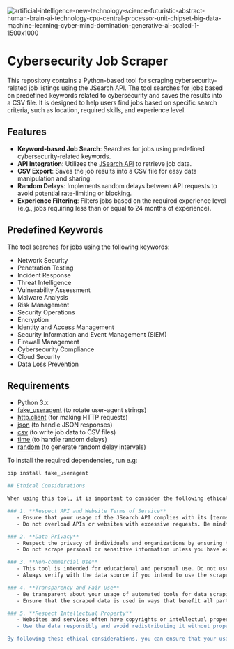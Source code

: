 ![artificial-intelligence-new-technology-science-futuristic-abstract-human-brain-ai-technology-cpu-central-processor-unit-chipset-big-data-machine-learning-cyber-mind-domination-generative-ai-scaled-1-1500x1000](https://github.com/user-attachments/assets/a49ff94a-d171-44e7-be2c-dc225dea9cb3)
# Cybersecurity Job Scraper

This repository contains a Python-based tool for scraping cybersecurity-related job listings using the JSearch API. The tool searches for jobs based on predefined keywords related to cybersecurity and saves the results into a CSV file. It is designed to help users find jobs based on specific search criteria, such as location, required skills, and experience level.

## Features

- **Keyword-based Job Search**: Searches for jobs using predefined cybersecurity-related keywords.
- **API Integration**: Utilizes the [JSearch API](https://rapidapi.com/letscrape-6bRBa3QguO5/api/jsearch) to retrieve job data.
- **CSV Export**: Saves the job results into a CSV file for easy data manipulation and sharing.
- **Random Delays**: Implements random delays between API requests to avoid potential rate-limiting or blocking.
- **Experience Filtering**: Filters jobs based on the required experience level (e.g., jobs requiring less than or equal to 24 months of experience).

## Predefined Keywords

The tool searches for jobs using the following keywords:

- Network Security
- Penetration Testing
- Incident Response
- Threat Intelligence
- Vulnerability Assessment
- Malware Analysis
- Risk Management
- Security Operations
- Encryption
- Identity and Access Management
- Security Information and Event Management (SIEM)
- Firewall Management
- Cybersecurity Compliance
- Cloud Security
- Data Loss Prevention

## Requirements

- Python 3.x
- [fake_useragent](https://pypi.org/project/fake-useragent/) (to rotate user-agent strings)
- [http.client](https://docs.python.org/3/library/http.client.html) (for making HTTP requests)
- [json](https://docs.python.org/3/library/json.html) (to handle JSON responses)
- [csv](https://docs.python.org/3/library/csv.html) (to write job data to CSV files)
- [time](https://docs.python.org/3/library/time.html) (to handle random delays)
- [random](https://docs.python.org/3/library/random.html) (to generate random delay intervals)

To install the required dependencies, run e.g:

```bash
pip install fake_useragent

## Ethical Considerations

When using this tool, it is important to consider the following ethical guidelines to ensure responsible data scraping and respect for the terms of service of the websites and APIs you interact with:

### 1. **Respect API and Website Terms of Service**
   - Ensure that your usage of the JSearch API complies with its [terms and conditions](https://rapidapi.com/letscrape-6bRBa3QguO5/api/jsearch). Many websites and APIs limit how frequently you can access their data, and scraping outside of these limits can result in being blocked.
   - Do not overload APIs or websites with excessive requests. Be mindful of rate limits and use appropriate delays between requests, as implemented in this script.

### 2. **Data Privacy**
   - Respect the privacy of individuals and organizations by ensuring that scraped data is not misused or redistributed in ways that violate privacy agreements or laws such as the GDPR or CCPA.
   - Do not scrape personal or sensitive information unless you have explicit permission from the data owner or are authorized to do so.

### 3. **Non-commercial Use**
   - This tool is intended for educational and personal use. Do not use this tool for large-scale commercial purposes without properly evaluating the legal implications of scraping data from third-party sources.
   - Always verify with the data source if you intend to use the scraped data for purposes other than research or job searching.

### 4. **Transparency and Fair Use**
   - Be transparent about your usage of automated tools for data scraping, especially when interacting with third-party services.
   - Ensure that the scraped data is used in ways that benefit all parties, such as job seekers looking for employment, rather than exploiting the data for unfair advantages.

### 5. **Respect Intellectual Property**
   - Websites and services often have copyrights or intellectual property rights associated with their data. Be cautious about how you use the data and ensure that you're not violating intellectual property laws or terms.
   - Use the data responsibly and avoid redistributing it without proper attribution or permissions where required.

By following these ethical considerations, you can ensure that your usage of this tool is responsible, respectful, and in compliance with legal and ethical guidelines.
